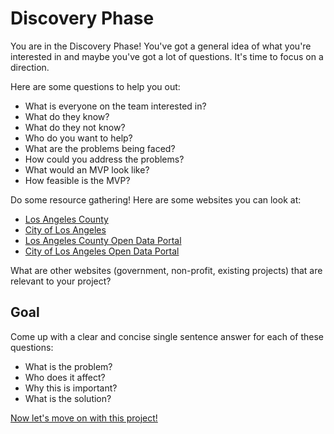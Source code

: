 # Discovery Phase

You are in the Discovery Phase!  You've got a general idea of what you're interested in and maybe you've got a lot of questions.  It's time to focus on a direction.

Here are some questions to help you out:

* What is everyone on the team interested in?
* What do they know?
* What do they not know?
* Who do you want to help?
* What are the problems being faced?
* How could you address the problems?
* What would an MVP look like?
* How feasible is the MVP?

Do some resource gathering!  Here are some websites you can look at:

* [Los Angeles County](http://www.lacounty.gov)
* [City of Los Angeles](http://www.lacity.org)
* [Los Angeles County Open Data Portal](http://data.lacounty.gov)
* [City of Los Angeles Open Data Portal](http://data.lacity.org)

What are other websites (government, non-profit, existing projects) that are relevant to your project?

## Goal

Come up with a clear and concise single sentence answer for each of these questions:
* What is the problem?
* Who does it affect?
* Why this is important?
* What is the solution?

[Now let's move on with this project!](setup.html)

